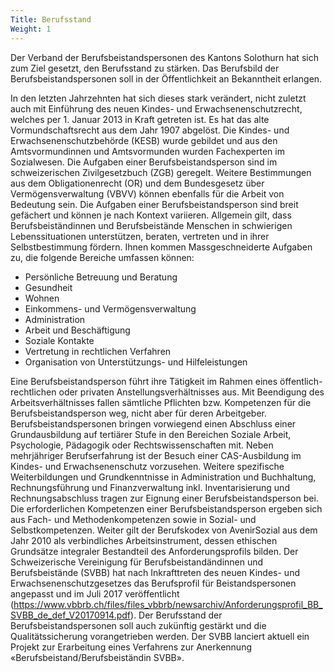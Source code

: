 ```yaml
---
Title: Berufsstand
Weight: 1
---
```


Der Verband der Berufsbeistandspersonen des Kantons Solothurn hat sich zum Ziel gesetzt, den Berufsstand zu stärken. Das Berufsbild der Berufsbeistandspersonen soll in der Öffentlichkeit an Bekanntheit erlangen.

In den letzten Jahrzehnten hat sich dieses stark verändert, nicht zuletzt auch mit Einführung des neuen Kindes- und Erwachsenenschutzrecht, welches per 1. Januar 2013 in Kraft getreten ist. Es hat das alte Vormundschaftsrecht aus dem Jahr 1907 abgelöst. Die Kindes- und Erwachsenenschutzbehörde (KESB) wurde gebildet und aus den Amtsvormundinnen und Amtsvormunden wurden Fachexperten im Sozialwesen. Die Aufgaben einer Berufsbeistandsperson sind im schweizerischen Zivilgesetzbuch (ZGB) geregelt. Weitere Bestimmungen aus dem Obligationenrecht (OR) und dem Bundesgesetz über Vermögensverwaltung (VBVV) können ebenfalls für die Arbeit von Bedeutung sein. 
Die Aufgaben einer Berufsbeistandsperson sind breit gefächert und können je nach Kontext variieren. Allgemein gilt, dass Berufsbeiständinnen und Berufsbeistände Menschen in schwierigen Lebenssituationen unterstützen, beraten, vertreten und in ihrer Selbstbestimmung fördern. Ihnen kommen Massgeschneiderte Aufgaben zu, die folgende Bereiche umfassen können:
- Persönliche Betreuung und Beratung
- Gesundheit
- Wohnen
- Einkommens- und Vermögensverwaltung
- Administration
- Arbeit und Beschäftigung
- Soziale Kontakte
- Vertretung in rechtlichen Verfahren
- Organisation von Unterstützungs- und Hilfeleistungen

Eine Berufsbeistandsperson führt ihre Tätigkeit im Rahmen eines öffentlich-rechtlichen oder privaten Anstellungsverhältnisses aus. Mit Beendigung des Arbeitsverhältnisses fallen sämtliche Pflichten bzw. Kompetenzen für die Berufsbeistandsperson weg, nicht aber für deren Arbeitgeber. Berufsbeistandspersonen bringen vorwiegend einen Abschluss einer Grundausbildung auf tertiärer Stufe in den Bereichen Soziale Arbeit, Psychologie, Pädagogik oder Rechtswissenschaften mit. Neben mehrjähriger Berufserfahrung ist der Besuch einer CAS-Ausbildung im Kindes- und Erwachsenenschutz vorzusehen. Weitere spezifische Weiterbildungen und Grundkenntnisse in Administration und Buchhaltung, Rechnungsführung und Finanzverwaltung inkl. Inventarisierung und Rechnungsabschluss tragen zur Eignung einer Berufsbeistandsperson bei. Die erforderlichen Kompetenzen einer Berufsbeistandsperson ergeben sich aus Fach- und Methodenkompetenzen sowie in Sozial- und Selbstkompetenzen. Weiter gilt der Berufskodex von AvenirSozial aus dem Jahr 2010 als verbindliches Arbeitsinstrument, dessen ethischen Grundsätze integraler Bestandteil des Anforderungsprofils bilden.
Der Schweizerische Vereinigung für Berufsbeistandändinnen und Berufsbeistände (SVBB) hat nach Inkrafttreten des neuen Kindes- und Erwachsenenschutzgesetzes das Berufsprofil für Beistandspersonen angepasst und im Juli 2017 veröffentlicht (https://www.vbbrb.ch/files/files_vbbrb/newsarchiv/Anforderungsprofil_BB_SVBB_de_def_V20170914.pdf).
Der Berufsstand der Berufsbeistandspersonen soll auch zukünftig gestärkt und die Qualitätssicherung vorangetrieben werden. Der SVBB lanciert aktuell ein Projekt zur Erarbeitung eines Verfahrens zur Anerkennung «Berufsbeistand/Berufsbeiständin SVBB». 
